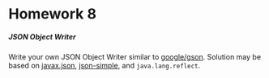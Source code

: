 # Homework 8
##### JSON Object Writer

Write your own JSON Object Writer similar to [google/gson]("https://github.com/google/gson"). Solution may be based on [javax.json](https://mvnrepository.com/artifact/org.glassfish/javax.json), [json-simple](https://mvnrepository.com/artifact/com.googlecode.json-simple/json-simple), and ```java.lang.reflect```.
